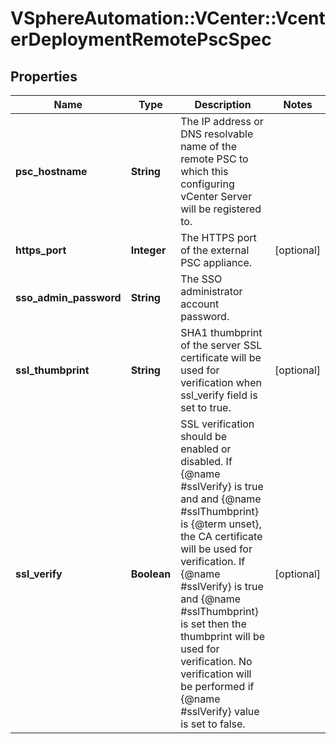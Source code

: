 # VSphereAutomation::VCenter::VcenterDeploymentRemotePscSpec

## Properties
Name | Type | Description | Notes
------------ | ------------- | ------------- | -------------
**psc_hostname** | **String** | The IP address or DNS resolvable name of the remote PSC to which this configuring vCenter Server will be registered to. | 
**https_port** | **Integer** | The HTTPS port of the external PSC appliance. | [optional] 
**sso_admin_password** | **String** | The SSO administrator account password. | 
**ssl_thumbprint** | **String** | SHA1 thumbprint of the server SSL certificate will be used for verification when ssl_verify field is set to true. | [optional] 
**ssl_verify** | **Boolean** | SSL verification should be enabled or disabled. If {@name #sslVerify} is true and and {@name #sslThumbprint} is {@term unset}, the CA certificate will be used for verification. If {@name #sslVerify} is true and {@name #sslThumbprint} is set then the thumbprint will be used for verification. No verification will be performed if {@name #sslVerify} value is set to false. | [optional] 


